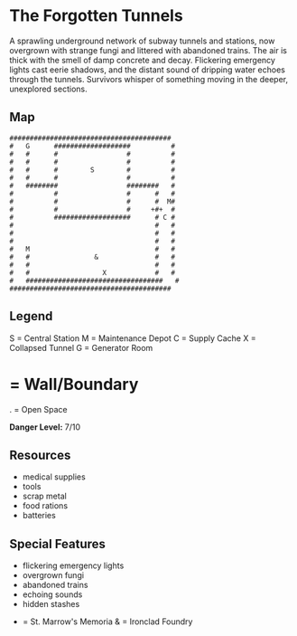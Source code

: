 # The Forgotten Tunnels

A sprawling underground network of subway tunnels and stations, now overgrown with strange fungi and littered with abandoned trains. The air is thick with the smell of damp concrete and decay. Flickering emergency lights cast eerie shadows, and the distant sound of dripping water echoes through the tunnels. Survivors whisper of something moving in the deeper, unexplored sections.

## Map

```
########################################
#   G      ###################          #
#   #      #                 #          #
#   #      #                 #          #
#   #      #        S        #          #
#   #      #                 #          #
#   ########                 ########   #
#          #                 #      #   #
#          #                 #      #  M#
#          #                 #     +#+  #
#          ###################      # C #
#                                   #   #
#                                   #   #
#                                   #   #
#   M                               #   #
#   #                &              #   #
#   #                               #   #
#   #                  X            #   #
#   ##################################   #
########################################
```

## Legend

S = Central Station
M = Maintenance Depot
C = Supply Cache
X = Collapsed Tunnel
G = Generator Room
# = Wall/Boundary
. = Open Space

**Danger Level:** 7/10

## Resources

- medical supplies
- tools
- scrap metal
- food rations
- batteries

## Special Features

- flickering emergency lights
- overgrown fungi
- abandoned trains
- echoing sounds
- hidden stashes
+ = St. Marrow's Memoria
& = Ironclad Foundry